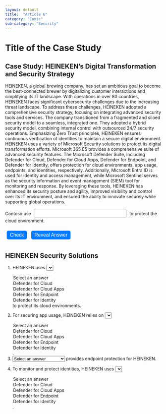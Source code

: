 ```yaml
---
layout: default
title:  "Article 6"
category: "Comic"
sub-category: "Security"
---
```

# Title of the Case Study

## Case Study: HEINEKEN’s Digital Transformation and Security Strategy

HEINEKEN, a global brewing company, has set an ambitious goal to become the best-connected brewer by digitalizing customer interactions and simplifying its IT landscape. With operations in over 80 countries, HEINEKEN faces significant cybersecurity challenges due to the increasing threat landscape. To address these challenges, HEINEKEN adopted a comprehensive security strategy, focusing on integrating advanced security tools and services.
The company transitioned from a fragmented and siloed security model to a seamless, integrated one. They adopted a hybrid security model, combining internal control with outsourced 24/7 security operations. Emphasizing Zero Trust principles, HEINEKEN ensures continuous verification of identities to maintain a secure digital environment.
HEINEKEN uses a variety of Microsoft Security solutions to protect its digital transformation efforts. Microsoft 365 E5 provides a comprehensive suite of advanced security features. The Microsoft Defender Suite, including Defender for Cloud, Defender for Cloud Apps, Defender for Endpoint, and Defender for Identity, offers protection for cloud environments, app usage, endpoints, and identities, respectively. Additionally, Microsoft Entra ID is used for identity and access management, while Microsoft Sentinel serves as the security information and event management (SIEM) tool for monitoring and response.
By leveraging these tools, HEINEKEN has enhanced its security posture and agility, improved visibility and control over its IT environment, and ensured the ability to innovate securely while supporting global operations.

Contoso use <input type="text" id="cloudProtection" class="input-box" oninput="this.value = this.value.toUpperCase()"> to protect the cloud environment.

<button type="button" onclick="checkAnswer1()">Check</button>
<button type="button" onclick="revealAnswer1()">Reveal Answer</button>

<p id="result"></p>

<style>
  .input-box {
    width: 300px;
    height: 30px;
    text-align: center;
    font-size: 18px;
    border: 2px solid #ccc;
    border-radius: 5px;
    margin: 0 5px;
    transition: border-color 0.3s;
  }

  .input-box:focus {
    border-color: #007bff;
    outline: none;
  }

  button {
    margin: 10px 5px;
    padding: 5px 10px;
    font-size: 16px;
    border: none;
    border-radius: 5px;
    background-color: #007bff;
    color: white;
    cursor: pointer;
    transition: background-color 0.3s;
  }

  button:hover {
    background-color: #0056b3;
  }

  #result {
    margin-top: 10px;
    font-size: 18px;
  }
</style>

<script>
  function checkAnswer1() {
    var answer = document.getElementById('cloudProtection').value.toUpperCase();
    if (answer === 'DEFENDER FOR CLOUD') {
      document.getElementById('result').innerText = 'Correct answer';
    } else {
      document.getElementById('result').innerText = 'Try again';
    }
  }

  function revealAnswer1() {
    document.getElementById('cloudProtection').value = 'DEFENDER FOR CLOUD';
    document.getElementById('result').innerText = '';
  }
</script>


## HEINEKEN Security Solutions

1. HEINEKEN uses <select id="q1" onchange="checkAnswer('q1', 'DEFENDER FOR CLOUD')">
    <option value="">Select an answer</option>
    <option value="DEFENDER FOR CLOUD">Defender for Cloud</option>
    <option value="DEFENDER FOR CLOUD APPS">Defender for Cloud Apps</option>
    <option value="DEFENDER FOR ENDPOINT">Defender for Endpoint</option>
    <option value="DEFENDER FOR IDENTITY">Defender for Identity</option>
   </select> to protect its cloud environments.
   <span id="result1"></span>

2. For securing app usage, HEINEKEN relies on <select id="q2" onchange="checkAnswer('q2', 'DEFENDER FOR CLOUD APPS')">
    <option value="">Select an answer</option>
    <option value="DEFENDER FOR CLOUD">Defender for Cloud</option>
    <option value="DEFENDER FOR CLOUD APPS">Defender for Cloud Apps</option>
    <option value="DEFENDER FOR ENDPOINT">Defender for Endpoint</option>
    <option value="DEFENDER FOR IDENTITY">Defender for Identity</option>
   </select>.
   <span id="result2"></span>

3. <select id="q3" onchange="checkAnswer('q3', 'DEFENDER FOR ENDPOINT')">
    <option value="">Select an answer</option>
    <option value="DEFENDER FOR CLOUD">Defender for Cloud</option>
    <option value="DEFENDER FOR CLOUD APPS">Defender for Cloud Apps</option>
    <option value="DEFENDER FOR ENDPOINT">Defender for Endpoint</option>
    <option value="DEFENDER FOR IDENTITY">Defender for Identity</option>
   </select> provides endpoint protection for HEINEKEN.
   <span id="result3"></span>

4. To monitor and protect identities, HEINEKEN uses <select id="q4" onchange="checkAnswer('q4', 'DEFENDER FOR IDENTITY')">
    <option value="">Select an answer</option>
    <option value="DEFENDER FOR CLOUD">Defender for Cloud</option>
    <option value="DEFENDER FOR CLOUD APPS">Defender for Cloud Apps</option>
    <option value="DEFENDER FOR ENDPOINT">Defender for Endpoint</option>
    <option value="DEFENDER FOR IDENTITY">Defender for Identity</option>
   </select>.
   <span id="result4"></span>

<script>
  function checkAnswer(questionId, correctAnswer) {
    var selectedAnswer = document.getElementById(questionId).value;
    var resultId = 'result' + questionId.charAt(1);
    if (selectedAnswer === correctAnswer) {
      document.getElementById(resultId).innerText = 'Correct answer';
      document.getElementById(resultId).style.color = 'green';
    } else {
      document.getElementById(resultId).innerText = 'Try again';
      document.getElementById(resultId).style.color = 'red';
    }
  }
</script>

